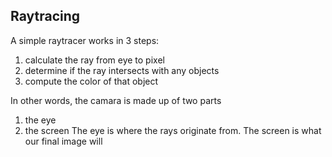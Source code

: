 ## Raytracing

A simple raytracer works in 3 steps:
1. calculate the ray from eye to pixel
2. determine if the ray intersects with any objects
3. compute the color of that object

In other words, the camara is made up of two parts
1. the eye
2. the screen
The eye is where the rays originate from.
The screen is what our final image will